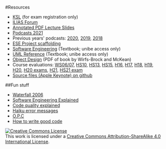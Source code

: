 #Resources

-  [KSL](https://www.ksl.unibe.ch/KSL/kurzansicht?3&stammNr=2420&semester=HS2021&lfdNr=0) (for exam registration only)
-  [ILIAS Forum](https://ilias.unibe.ch/goto_ilias3_unibe_frm_2183220.html)
-  [Annotated PDF Lecture Slides](%assets_url%/download/lectures/ese/)
-  [Podcasts 2021](https://tube.switch.ch/channels/FwaCAPHvhD)
-  Previous years' podcasts: [2020](https://tube.switch.ch/channels/2131cd8c), [2019](https://tube.switch.ch/cast/channels/8041719d-02e5-4930-a283-a3a7698fe448), [2018](https://tube.switch.ch/cast/channels/979d7914-a54a-48c6-8631-1432a0669fa5)
-  [ESE Project scaffolding](https://github.com/scg-unibe-ch/ese2021-project-scaffolding)
-  [Software Engineering](http://scgresources.unibe.ch/Literature/Books/Somm11a-Sommerville-Software-Engineering-9th-edn-2011.pdf) (Textbook; unibe access only)
-  [UML Reference](http://scgresources.unibe.ch/~scg/Literature/Books/Rumb99aUMLreference.pdf) (Textbook; unibe access only)
-  [Object Design](https://www.informit.com/promotions/object-design-142314) (PDF of book by Wirfs-Brock and McKean)
-  Course evaluations: [WS06/07](%assets_url%/download/evaluations/WS06_07-06_07_W7070_Einfuehrung_in_Software_Engineering.pdf), [HS10](%assets_url%/download/evaluations/HS10_11-10_W6079_Einfuehrung_in_Software_Engineering.pdf), [HS13](%assets_url%/download/evaluations/HS13-13H_2420_ESE.pdf), [HS15](%assets_url%/download/evaluations/HS15-Einfuehrung_in_Software_Engineering.pdf), [H16](%assets_url%/download/evaluations/HS16-Introduction_to_Software_Engineering.pdf), [H17](%assets_url%/download/evaluations/HS17-Einfuehrung_in_Software_Engineering.pdf), [H18](%assets_url%/download/evaluations/HS18-Einfuehrung_in_Software_Engineering.pdf), [H19](%assets_url%/download/evaluations/HS19-Einfuehrung_in_Software_Engineering.pdf),  [H20](%assets_url%/download/evaluations/HS20-Einfuehrung_in_Software_Engineering.pdf), [H20 exams](%assets_url%/download/evaluations/HS20-Einfuehrung_in_Software_Engineering_(LK2420).pdf), [H21](%assets_url%/download/evaluations/HS21-Einführung_in_Software_Engineering_(2420).pdf), [HS21 exam](http://scg.unibe.ch/download/evaluations/HS21-Einführung_in_die_Informatik_(LK2410).pdf)
-  [Source files (Apple Keynote) on github](https://github.com/onierstrasz/course-intro-se)

##Fun stuff

-  [Waterfall 2006](http://www.waterfall2006.com/)
-  [Software Engineering Explained](http://juixe.com/techknow/wp-content/uploads/2010/05/software_engineering_explained.gif)
-  [Code quality explained](http://blog.nerdhome.org/wp-content/uploads/2008/02/wtfm.jpg)
-  [Haiku error messages](http://strangeplaces.net/weirdthings/haiku.html)
- [O.P.C](http://abstrusegoose.com/432)
-  [How to write good code](http://xkcd.com/844/)

<a rel="license" href="http://creativecommons.org/licenses/by-sa/4.0/"><img alt="Creative Commons License" style="border-width:0" src="https://licensebuttons.net/l/by-sa/3.0/88x31.png" /></a><br />This work is licensed under a <a rel="license" href="http://creativecommons.org/licenses/by-sa/4.0/">Creative Commons Attribution-ShareAlike 4.0 International License</a>.
